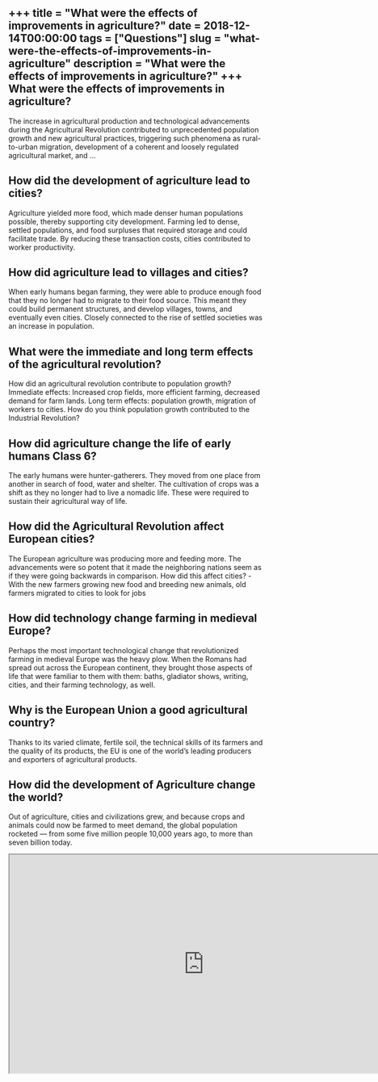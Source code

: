 +++
title = "What were the effects of improvements in agriculture?"
date = 2018-12-14T00:00:00
tags = ["Questions"]
slug = "what-were-the-effects-of-improvements-in-agriculture"
description = "What were the effects of improvements in agriculture?"
+++
What were the effects of improvements in agriculture?
-----------------------------------------------------

The increase in agricultural production and technological advancements during the Agricultural Revolution contributed to unprecedented population growth and new agricultural practices, triggering such phenomena as rural-to-urban migration, development of a coherent and loosely regulated agricultural market, and …

How did the development of agriculture lead to cities?
------------------------------------------------------

Agriculture yielded more food, which made denser human populations possible, thereby supporting city development. Farming led to dense, settled populations, and food surpluses that required storage and could facilitate trade. By reducing these transaction costs, cities contributed to worker productivity.

How did agriculture lead to villages and cities?
------------------------------------------------

When early humans began farming, they were able to produce enough food that they no longer had to migrate to their food source. This meant they could build permanent structures, and develop villages, towns, and eventually even cities. Closely connected to the rise of settled societies was an increase in population.

What were the immediate and long term effects of the agricultural revolution?
-----------------------------------------------------------------------------

How did an agricultural revolution contribute to population growth? Immediate effects: Increased crop fields, more efficient farming, decreased demand for farm lands. Long term effects: population growth, migration of workers to cities. How do you think population growth contributed to the Industrial Revolution?

How did agriculture change the life of early humans Class 6?
------------------------------------------------------------

The early humans were hunter-gatherers. They moved from one place from another in search of food, water and shelter. The cultivation of crops was a shift as they no longer had to live a nomadic life. These were required to sustain their agricultural way of life.

How did the Agricultural Revolution affect European cities?
-----------------------------------------------------------

The European agriculture was producing more and feeding more. The advancements were so potent that it made the neighboring nations seem as if they were going backwards in comparison. How did this affect cities? -With the new farmers growing new food and breeding new animals, old farmers migrated to cities to look for jobs

How did technology change farming in medieval Europe?
-----------------------------------------------------

Perhaps the most important technological change that revolutionized farming in medieval Europe was the heavy plow. When the Romans had spread out across the European continent, they brought those aspects of life that were familiar to them with them: baths, gladiator shows, writing, cities, and their farming technology, as well.

Why is the European Union a good agricultural country?
------------------------------------------------------

Thanks to its varied climate, fertile soil, the technical skills of its farmers and the quality of its products, the EU is one of the world’s leading producers and exporters of agricultural products.

How did the development of Agriculture change the world?
--------------------------------------------------------

Out of agriculture, cities and civilizations grew, and because crops and animals could now be farmed to meet demand, the global population rocketed — from some five million people 10,000 years ago, to more than seven billion today.

<iframe allow="accelerometer; autoplay; clipboard-write; encrypted-media; gyroscope; picture-in-picture" allowfullscreen="" class="__youtube_prefs__  epyt-is-override  no-lazyload" data-no-lazy="1" data-origheight="433" data-origwidth="770" data-skipgform_ajax_framebjll="" height="433" id="_ytid_97098" loading="lazy" src="https://www.youtube.com/embed/Yocja_N5s1I?enablejsapi=1&autoplay=0&cc_load_policy=0&cc_lang_pref=&iv_load_policy=1&loop=0&modestbranding=0&rel=1&fs=1&playsinline=0&autohide=2&theme=dark&color=red&controls=1&" title="YouTube player" width="770"></iframe>